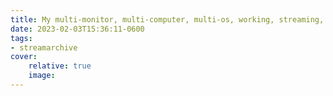 ```yaml
---
title: My multi-monitor, multi-computer, multi-os, working, streaming, recording, and gaming desk setup!
date: 2023-02-03T15:36:11-0600
tags:
- streamarchive
cover:
    relative: true
    image: 
---
```

